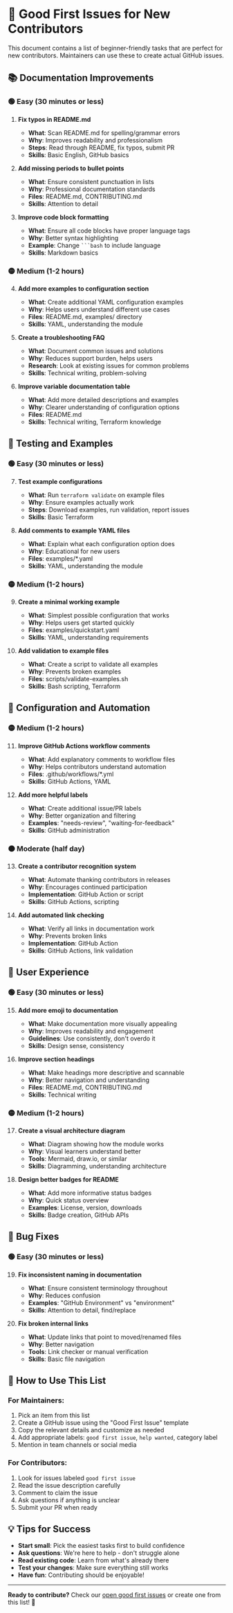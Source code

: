 # 🌟 Good First Issues for New Contributors

This document contains a list of beginner-friendly tasks that are perfect for new contributors. Maintainers can use these to create actual GitHub issues.

## 📚 Documentation Improvements

### 🟢 Easy (30 minutes or less)

1. **Fix typos in README.md**
   - **What**: Scan README.md for spelling/grammar errors
   - **Why**: Improves readability and professionalism
   - **Steps**: Read through README, fix typos, submit PR
   - **Skills**: Basic English, GitHub basics

2. **Add missing periods to bullet points**
   - **What**: Ensure consistent punctuation in lists
   - **Why**: Professional documentation standards
   - **Files**: README.md, CONTRIBUTING.md
   - **Skills**: Attention to detail

3. **Improve code block formatting**
   - **What**: Ensure all code blocks have proper language tags
   - **Why**: Better syntax highlighting
   - **Example**: Change ` ```bash ` to include language
   - **Skills**: Markdown basics

### 🟡 Medium (1-2 hours)

4. **Add more examples to configuration section**
   - **What**: Create additional YAML configuration examples
   - **Why**: Helps users understand different use cases
   - **Files**: README.md, examples/ directory
   - **Skills**: YAML, understanding the module

5. **Create a troubleshooting FAQ**
   - **What**: Document common issues and solutions
   - **Why**: Reduces support burden, helps users
   - **Research**: Look at existing issues for common problems
   - **Skills**: Technical writing, problem-solving

6. **Improve variable documentation table**
   - **What**: Add more detailed descriptions and examples
   - **Why**: Clearer understanding of configuration options
   - **Files**: README.md
   - **Skills**: Technical writing, Terraform knowledge

## 🧪 Testing and Examples

### 🟢 Easy (30 minutes or less)

7. **Test example configurations**
   - **What**: Run `terraform validate` on example files
   - **Why**: Ensure examples actually work
   - **Steps**: Download examples, run validation, report issues
   - **Skills**: Basic Terraform

8. **Add comments to example YAML files**
   - **What**: Explain what each configuration option does
   - **Why**: Educational for new users
   - **Files**: examples/*.yaml
   - **Skills**: YAML, understanding the module

### 🟡 Medium (1-2 hours)

9. **Create a minimal working example**
   - **What**: Simplest possible configuration that works
   - **Why**: Helps users get started quickly
   - **Files**: examples/quickstart.yaml
   - **Skills**: YAML, understanding requirements

10. **Add validation to example files**
    - **What**: Create a script to validate all examples
    - **Why**: Prevents broken examples
    - **Files**: scripts/validate-examples.sh
    - **Skills**: Bash scripting, Terraform

## 🔧 Configuration and Automation

### 🟡 Medium (1-2 hours)

11. **Improve GitHub Actions workflow comments**
    - **What**: Add explanatory comments to workflow files
    - **Why**: Helps contributors understand automation
    - **Files**: .github/workflows/*.yml
    - **Skills**: GitHub Actions, YAML

12. **Add more helpful labels**
    - **What**: Create additional issue/PR labels
    - **Why**: Better organization and filtering
    - **Examples**: "needs-review", "waiting-for-feedback"
    - **Skills**: GitHub administration

### 🟠 Moderate (half day)

13. **Create a contributor recognition system**
    - **What**: Automate thanking contributors in releases
    - **Why**: Encourages continued participation
    - **Implementation**: GitHub Action or script
    - **Skills**: GitHub Actions, scripting

14. **Add automated link checking**
    - **What**: Verify all links in documentation work
    - **Why**: Prevents broken links
    - **Implementation**: GitHub Action
    - **Skills**: GitHub Actions, link validation

## 🎨 User Experience

### 🟢 Easy (30 minutes or less)

15. **Add more emoji to documentation**
    - **What**: Make documentation more visually appealing
    - **Why**: Improves readability and engagement
    - **Guidelines**: Use consistently, don't overdo it
    - **Skills**: Design sense, consistency

16. **Improve section headings**
    - **What**: Make headings more descriptive and scannable
    - **Why**: Better navigation and understanding
    - **Files**: README.md, CONTRIBUTING.md
    - **Skills**: Technical writing

### 🟡 Medium (1-2 hours)

17. **Create a visual architecture diagram**
    - **What**: Diagram showing how the module works
    - **Why**: Visual learners understand better
    - **Tools**: Mermaid, draw.io, or similar
    - **Skills**: Diagramming, understanding architecture

18. **Design better badges for README**
    - **What**: Add more informative status badges
    - **Why**: Quick status overview
    - **Examples**: License, version, downloads
    - **Skills**: Badge creation, GitHub APIs

## 🐛 Bug Fixes

### 🟢 Easy (30 minutes or less)

19. **Fix inconsistent naming in documentation**
    - **What**: Ensure consistent terminology throughout
    - **Why**: Reduces confusion
    - **Examples**: "GitHub Environment" vs "environment"
    - **Skills**: Attention to detail, find/replace

20. **Fix broken internal links**
    - **What**: Update links that point to moved/renamed files
    - **Why**: Better navigation
    - **Tools**: Link checker or manual verification
    - **Skills**: Basic file navigation

## 🌟 How to Use This List

### For Maintainers:
1. Pick an item from this list
2. Create a GitHub issue using the "Good First Issue" template
3. Copy the relevant details and customize as needed
4. Add appropriate labels: `good first issue`, `help wanted`, category label
5. Mention in team channels or social media

### For Contributors:
1. Look for issues labeled `good first issue`
2. Read the issue description carefully
3. Comment to claim the issue
4. Ask questions if anything is unclear
5. Submit your PR when ready

## 💡 Tips for Success

- **Start small**: Pick the easiest tasks first to build confidence
- **Ask questions**: We're here to help - don't struggle alone
- **Read existing code**: Learn from what's already there
- **Test your changes**: Make sure everything still works
- **Have fun**: Contributing should be enjoyable!

---

**Ready to contribute?** Check our [open good first issues](https://github.com/HafslundEcoVannkraft/stratus-tf-aca-gh-vending/issues?q=is%3Aissue+is%3Aopen+label%3A%22good+first+issue%22) or create one from this list! 🚀 